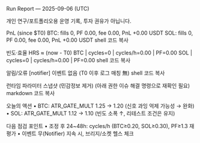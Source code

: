 Run Report — 2025-09-06 (UTC)

개인 연구/포트폴리오용 운영 기록, 투자 권유가 아닙니다.

PnL (since $T0)
BTC: fills 0, PF 0.00, fee 0.00, PnL +0.00 USDT
SOL: fills 0, PF 0.00, fee 0.00, PnL +0.00 USDT
shell 코드 복사

빈도·효율
HRS ≈ (now - T0)
BTC | cycles=0 | cycles/h=0.00 | PF=0.00
SOL | cycles=0 | cycles/h=0.00 | PF=0.00
shell 코드 복사

알림/오류
[notifier] 이벤트 없음 (T0 이후 로그 매칭 無)
shell 코드 복사

런타임 파라미터 스냅샷 (민감정보 제거)
(아래 권한 이슈 해결 명령으로 재확인 필요)
markdown 코드 복사

오늘의 액션
• BTC: ATR_GATE_MULT 1.25 → 1.20 (신호 과잉 억제 가능성 → 완화)
• SOL: ATR_GATE_MULT 1.12 → 1.10 (빈도 소폭 ↑, 리테스트 조건은 유지)

다음 점검 포인트
• 조정 후 24~48h: cycles/h (BTC≥0.20, SOL≥0.30), PF≥1.3 재평가
• 이벤트 무(Notifier) 지속 시, 브리지/소켓 헬스 체크

